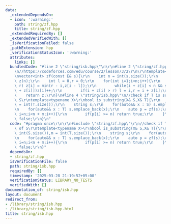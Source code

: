 ```yaml
---
data:
  _extendedDependsOn:
  - icon: ':warning:'
    path: string/zf.hpp
    title: string/zf.hpp
  _extendedRequiredBy: []
  _extendedVerifiedWith: []
  _isVerificationFailed: false
  _pathExtension: hpp
  _verificationStatusIcon: ':warning:'
  attributes:
    links: []
  bundledCode: "#line 2 \"string/isb.hpp\"\n\r\n#line 2 \"string/zf.hpp\"\n\r\n//https://i.ibb.co/jkCpXcq/image.png\r\
    \n//https://codeforces.com/edu/course/2/lesson/3/2\r\n\r\ntemplate<typename E>\r\
    \nvector<int> zf(const E& s){\r\n    int n = int(s.size());\r\n    vector<int>\
    \ z(n);\r\n    int l = 0,r = 0;\r\n    for(int i=1;i<n;i++){\r\n        if(i <\
    \ r) z[i] = min(r - i,z[i - l]);\r\n        while(i + z[i] < n && s[z[i]] == s[i\
    \ + z[i]])z[i]++;\r\n        if(i + z[i] > r) l = i,r = i + z[i];\r\n    }\r\n\
    \    return z;\r\n}\n#line 4 \"string/isb.hpp\"\n//check if T is substring of\
    \ S\r\ntemplate<typename X>\r\nbool is_substring(X& S,X& T){\r\n    int n = int(S.size()),m\
    \ = int(T.size());\r\n    string s;\r\n    for(auto&& x : S) s.emplace_back(x);\r\
    \n    for(auto&& x : T) s.emplace_back(x);\r\n    auto p = zf(s);\r\n    for(int\
    \ i=n;i<n + m;i++){\r\n        if(p[i] >= n) return true;\r\n    }\r\n    return\
    \ false;\r\n}\n"
  code: "#pragma once\r\n\r\n#include \"string/zf.hpp\"\r\n//check if T is substring\
    \ of S\r\ntemplate<typename X>\r\nbool is_substring(X& S,X& T){\r\n    int n =\
    \ int(S.size()),m = int(T.size());\r\n    string s;\r\n    for(auto&& x : S) s.emplace_back(x);\r\
    \n    for(auto&& x : T) s.emplace_back(x);\r\n    auto p = zf(s);\r\n    for(int\
    \ i=n;i<n + m;i++){\r\n        if(p[i] >= n) return true;\r\n    }\r\n    return\
    \ false;\r\n}"
  dependsOn:
  - string/zf.hpp
  isVerificationFile: false
  path: string/isb.hpp
  requiredBy: []
  timestamp: '2025-03-28 21:19:52+05:00'
  verificationStatus: LIBRARY_NO_TESTS
  verifiedWith: []
documentation_of: string/isb.hpp
layout: document
redirect_from:
- /library/string/isb.hpp
- /library/string/isb.hpp.html
title: string/isb.hpp
---
```

